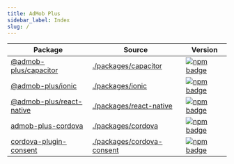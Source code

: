 ```yaml
---
title: AdMob Plus
sidebar_label: Index
slug: /
---
```


|                  Package                  |                                                   Source                                                    |                                                                   Version                                                                   |
| ----------------------------------------- | ----------------------------------------------------------------------------------------------------------- | ------------------------------------------------------------------------------------------------------------------------------------------- |
| [@admob-plus/capacitor](capacitor)        | [./packages/capacitor](https://github.com/admob-plus/admob-plus/tree/master/packages/capacitor)             | [![npm badge](https://img.shields.io/npm/v/@admob-plus/capacitor?style=flat-square)](https://www.npmjs.com/package/@admob-plus/capacitor)   |
| [@admob-plus/ionic](ionic)                | [./packages/ionic](https://github.com/admob-plus/admob-plus/tree/master/packages/ionic)                     | [![npm badge](https://img.shields.io/npm/v/@admob-plus/ionic?style=flat-square)](https://www.npmjs.com/package/@admob-plus/ionic)           |
| [@admob-plus/react-native](react-native)  | [./packages/react-native](https://github.com/admob-plus/admob-plus/tree/master/packages/react-native)       | [![npm badge](https://img.shields.io/npm/v/@admob-plus/react-native?style=flat-square)](https://www.npmjs.com/package/@admob-plus/ionic)    |
| [admob-plus-cordova](cordova)             | [./packages/cordova](https://github.com/admob-plus/admob-plus/tree/master/packages/cordova)                 | [![npm badge](https://img.shields.io/npm/v/admob-plus-cordova?style=flat-square)](https://www.npmjs.com/package/admob-plus-cordova)         |
| [cordova-plugin-consent](cordova/consent) | [./packages/cordova-consent](https://github.com/admob-plus/admob-plus/tree/master/packages/cordova-consent) | [![npm badge](https://img.shields.io/npm/v/cordova-plugin-consent?style=flat-square)](https://www.npmjs.com/package/cordova-plugin-consent) |
